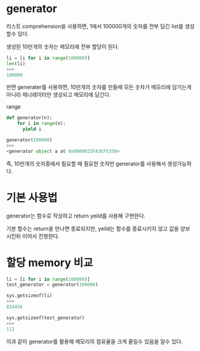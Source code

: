 # generator

리스트 comprehension을 사용하면, 1에서 100000개의 숫자를 전부 담긴 list를 생성할수 있다.

생성된 10만개의 숫자는 메모리에 전부 할당이 된다.
```python
li = [i for i in range(100000)]
len(li)
>>> 
100000
```

반면 generater를 사용하면, 10만개의 숫자를 만들때 모든 숫자가 메모리에 담기는게 아니라 제너레이터만 생성되고 메모리에 담긴다.

range
```python
def generator(n):
	for i in range(n):
      yield i

generator(100000)
>>>
<generator object a at 0x0000025FA3EF5350>
```

즉, 10만개의 숫자중에서 필요할 때 필요한 숫자만 generator를 사용해서 생성가능하다.

# 기본 사용법

generator는 함수로 작성하고 return yeild를 사용해 구현한다.

기본 함수는 return을 만나면 종료되지만, yeild는 함수를 종료시키지 않고 값을 양보 시킨뒤 이어서 진행한다.

# 할당 memory 비교
```python
li = [i for i in range(100000)]
test_generator = generator(100000)

sys.getsizeof(li)
>>>
824456

sys.getsizeof(test_generator)
>>>
112
```
이과 같이 generator를 활용해 메모리의 점유율을 크게 줄일수 있음을 알수 있다.
